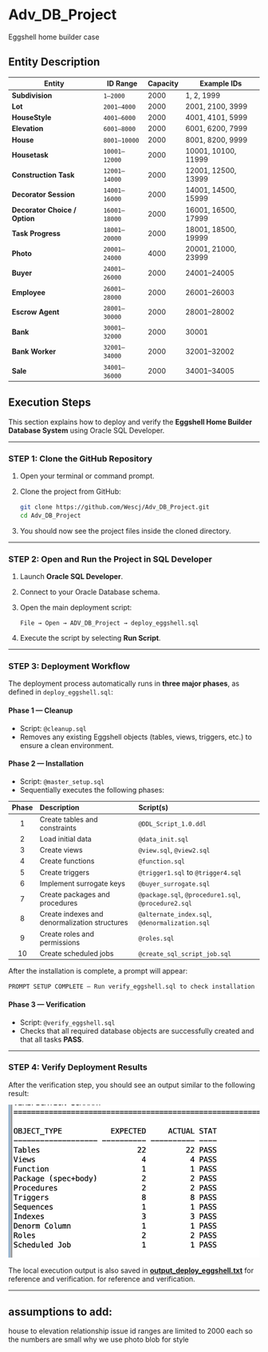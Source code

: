 # Adv_DB_Project
Eggshell home builder case

## Entity Description

| Entity                        | ID Range      | Capacity | Example IDs         |
| ----------------------------- | ------------- | -------- | ------------------- |
| **Subdivision**               | `1–2000`      | 2000     | 1, 2, 1999          |
| **Lot**                       | `2001–4000`   | 2000     | 2001, 2100, 3999    |
| **HouseStyle**                | `4001–6000`   | 2000     | 4001, 4101, 5999    |
| **Elevation**                 | `6001–8000`   | 2000     | 6001, 6200, 7999    |
| **House**                     | `8001–10000`  | 2000     | 8001, 8200, 9999    |
| **Housetask**                 | `10001–12000` | 2000     | 10001, 10100, 11999 |
| **Construction Task**         | `12001–14000` | 2000     | 12001, 12500, 13999 |
| **Decorator Session**         | `14001–16000` | 2000     | 14001, 14500, 15999 |
| **Decorator Choice / Option** | `16001–18000` | 2000     | 16001, 16500, 17999 |
| **Task Progress**             | `18001–20000` | 2000     | 18001, 18500, 19999 |
| **Photo**                     | `20001–24000` | 4000     | 20001, 21000, 23999 |
| **Buyer**                     | `24001–26000` | 2000     | 24001–24005         |
| **Employee**                  | `26001–28000` | 2000     | 26001–26003         |
| **Escrow Agent**              | `28001–30000` | 2000     | 28001–28002         |
| **Bank**                      | `30001–32000` | 2000     | 30001               |
| **Bank Worker**               | `32001–34000` | 2000     | 32001–32002         |
| **Sale**                      | `34001–36000` | 2000     | 34001–34005         |

## Execution Steps

This section explains how to deploy and verify the **Eggshell Home Builder Database System** using Oracle SQL Developer.

---

### **STEP 1: Clone the GitHub Repository**

1. Open your terminal or command prompt.
2. Clone the project from GitHub:

   ```bash
   git clone https://github.com/Wescj/Adv_DB_Project.git
   cd Adv_DB_Project
   ```
3. You should now see the project files inside the cloned directory.

---

### **STEP 2: Open and Run the Project in SQL Developer**

1. Launch **Oracle SQL Developer**.
2. Connect to your Oracle Database schema.
3. Open the main deployment script:

   ```
   File → Open → ADV_DB_Project → deploy_eggshell.sql
   ```
4. Execute the script by selecting **Run Script**.

---

### **STEP 3: Deployment Workflow**

The deployment process automatically runs in **three major phases**, as defined in `deploy_eggshell.sql`:

#### **Phase 1 — Cleanup**

* Script: `@cleanup.sql`
* Removes any existing Eggshell objects (tables, views, triggers, etc.) to ensure a clean environment.

#### **Phase 2 — Installation**

* Script: `@master_setup.sql`
* Sequentially executes the following phases:

| Phase | Description                                   | Script(s)                                            |
| :---: | :-------------------------------------------- | :--------------------------------------------------- |
|   1   | Create tables and constraints                 | `@DDL_Script_1.0.ddl`                                |
|   2   | Load initial data                             | `@data_init.sql`                                     |
|   3   | Create views                                  | `@view.sql`, `@view2.sql`                            |
|   4   | Create functions                              | `@function.sql`                                      |
|   5   | Create triggers                               | `@trigger1.sql` to `@trigger4.sql`                   |
|   6   | Implement surrogate keys                      | `@buyer_surrogate.sql`                               |
|   7   | Create packages and procedures                | `@package.sql`, `@procedure1.sql`, `@procedure2.sql` |
|   8   | Create indexes and denormalization structures | `@alternate_index.sql`, `@denormalization.sql`       |
|   9   | Create roles and permissions                  | `@roles.sql`                                         |
|   10  | Create scheduled jobs                         | `@create_sql_script_job.sql`                         |

After the installation is complete, a prompt will appear:

```
PROMPT SETUP COMPLETE – Run verify_eggshell.sql to check installation
```

#### **Phase 3 — Verification**

* Script: `@verify_eggshell.sql`
* Checks that all required database objects are successfully created and that all tasks **PASS**.

---

### **STEP 4: Verify Deployment Results**

After the verification step, you should see an output similar to the following result:

![Verification Result](images/test_pass.png)

The local execution output is also saved in [**output_deploy_eggshell.txt**](output_deploy_eggshell.txt) for reference and verification.
 for reference and verification.

---

## assumptions to add:
house to elevation relationship issue
id ranges are limited to 2000 each so the numbers are small
why we use photo blob for style

